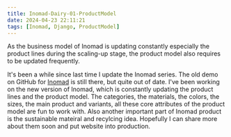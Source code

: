 ```yaml
---
title: Inomad-Dairy-01-ProductModel
date: 2024-04-23 22:11:21
tags: [Inomad, Django, ProductModel]
---
```


As the business model of Inomad is updating constantly especially the product lines during the scaling-up stage, the product model also requires to be updated frequently.
<!-- more -->

It's been a while since last time I update the Inomad series. The old demo on GitHub for [Inomad](https://github.com/Dogecat0/inomad-demo) is still there, but quite out of date. I've been working on the new version of Inomad, which is constantly updating the product lines and the product model. The categories, the materials, the colors, the sizes, the main product and variants, all these core attributes of the product model are fun to work with. Also another important part of Inomad product is the sustainable mateiral and recylcing idea. Hopefully I can share more about them soon and put website into production.